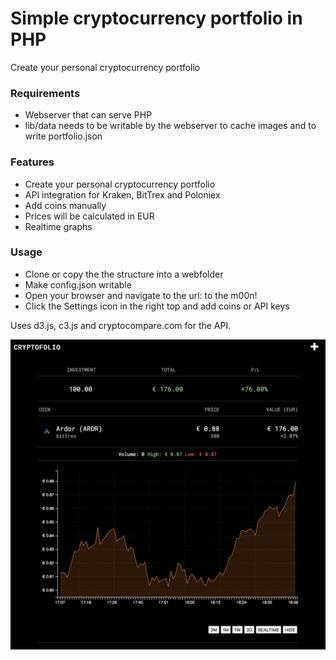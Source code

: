 # Simple cryptocurrency portfolio in PHP
Create your personal cryptocurrency portfolio

### Requirements
- Webserver that can serve PHP
- lib/data needs to be writable by the webserver to cache images and to write portfolio.json

### Features
- Create your personal cryptocurrency portfolio
- API integration for Kraken, BitTrex and Poloniex
- Add coins manually
- Prices will be calculated in EUR
- Realtime graphs

### Usage
- Clone or copy the the structure into a webfolder
- Make config.json writable
- Open your browser and navigate to the url: to the m00n!
- Click the Settings icon in the right top and add coins or API keys


Uses d3.js, c3.js and cryptocompare.com for the API.

![example](lib/data/example_screen_dark.jpg)






